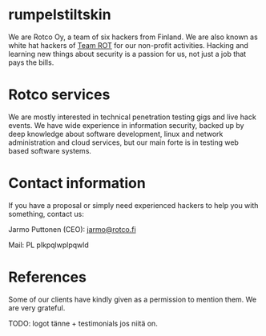 # rumpelstiltskin

We are Rotco Oy, a team of six hackers from Finland. We are also known as white hat hackers of [Team ROT](https://www.rot.fi) for our non-profit activities. Hacking and learning new things about security is a passion for us, not just a job that pays the bills.

# Rotco services 

We are mostly interested in technical penetration testing gigs and live hack events. We have wide experience in information security, backed up by deep knowledge about software development, linux and network administration and cloud services, but our main forte is in testing web based software systems.

# Contact information

If you have a proposal or simply need experienced hackers to help you with something, contact us:

Jarmo Puttonen (CEO): jarmo@rotco.fi

Mail: PL plkpqlwplpqwld




# References

Some of our clients have kindly given as a permission to mention them. We are very grateful.

TODO: logot tänne + testimonials jos niitä on.